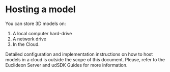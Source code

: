 # Hosting a model

You can store 3D models on:

1.  A local computer hard-drive
2.  A network drive
3.  In the Cloud.

Detailed configuration and implementation instructions on how to host models in a cloud is outside the scope of this document. Please, refer to the Euclideon Server and udSDK Guides for more information.
